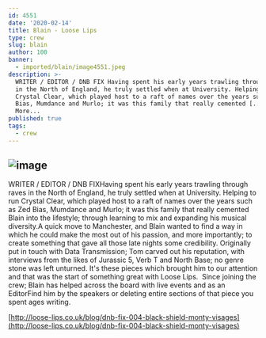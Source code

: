 ```yaml
---
id: 4551
date: '2020-02-14'
title: Blain - Loose Lips
type: crew
slug: blain
author: 100
banner:
  - imported/blain/image4551.jpeg
description: >-
  WRITER / EDITOR / DNB FIX Having spent his early years trawling through raves
  in the North of England, he truly settled when at University. Helping to run
  Crystal Clear, which played host to a raft of names over the years such as Zed
  Bias, Mumdance and Murlo; it was this family that really cemented [...]Read
  More...
published: true
tags:
  - crew
---
```

![image](../imported/blain/image4551.jpeg)
---
WRITER / EDITOR / DNB FIXHaving spent his early years trawling through raves in the North of England, he truly settled when at University. Helping to run Crystal Clear, which played host to a raft of names over the years such as Zed Bias, Mumdance and Murlo; it was this family that really cemented Blain into the lifestyle; through learning to mix and expanding his musical diversity.A quick move to Manchester, and Blain wanted to find a way in which he could make the most out of his passion, and more importantly; to create something that gave all those late nights some credibility. Originally put in touch with Data Transmission; Tom carved out his reputation, with interviews from the likes of Jurassic 5, Verb T and North Base; no genre stone was left unturned. It's these pieces which brought him to our attention and that was the start of something great with Loose Lips.  Since joining the crew; Blain has helped across the board with live events and as an EditorFind him by the speakers or deleting entire sections of that piece you spent ages writing.

[](http://loose-lips.co.uk/blog/dnb-fix-004-black-shield-monty-visages)[http://loose-lips.co.uk/blog/dnb-fix-004-black-shield-monty-visages](http://loose-lips.co.uk/blog/dnb-fix-004-black-shield-monty-visages)